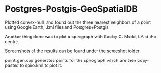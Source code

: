 # Postgres-Postgis-GeoSpatialDB
Plotted convex-hull, and found out the three nearest neighbors of a point using Google Earth, .kml files and Postgres+Postgis

Another thing done was to plot a spirograph with Seeley G. Mudd, LA at the centre.

Screenshots of the results can be found under the screeshot folder.

point_gen.cpp generates points for the spirograph which are then copy-pasted to spiro.kml to plot it.
